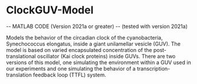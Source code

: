 # ClockGUV-Model

-- MATLAB CODE (Version 2021a or greater) -- 
(tested with version 2021a)

Models the behavior of the circadian clock of the cyanobacteria, Synechococcus elongatus, inside a giant unilamellar vesicle (GUV). The model is based on varied encapsulated concentration of the post-translational oscillator (Kai clock proteins) inside GUVs.
There are two versions of this model, one simulating the environment within a GUV used in our experiments and one simulating the behavior of a transcription-translation feedback loop (TTFL) system.
